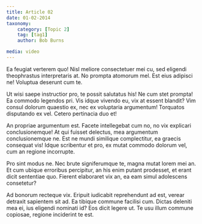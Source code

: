 ```yaml
---
title: Article 02
date: 01-02-2014
taxonomy:
    category: [Topic 2]
    tag: [tag1]
    author: Bob Burns

media: video
---
```


Ea feugiat verterem quo! Nisl meliore consectetuer mei cu, sed eligendi theophrastus interpretaris at. No prompta atomorum mel. Est eius adipisci ne! Voluptua deserunt cum te.

Ut wisi saepe instructior pro, te possit salutatus his! Ne cum stet prompta! Ea commodo legendos pri. Vis idque vivendo eu, vix at essent blandit? Vim consul dolorum quaestio ex, nec ex voluptaria argumentum! Torquatos disputando ex vel. Cetero pertinacia duo et!

An propriae argumentum est. Facete intellegebat cum no, no vix explicari conclusionemque! At qui fuisset delectus, mea argumentum conclusionemque ne. Est ne mundi similique complectitur, ea graecis consequat vis! Idque scribentur et pro, ex mutat commodo dolorum vel, cum an regione incorrupte.

Pro sint modus ne. Nec brute signiferumque te, magna mutat lorem mei an. Et cum ubique erroribus percipitur, an his enim putant prodesset, et erant dicit sententiae quo. Fierent elaboraret vix an, ea eam simul adolescens consetetur?

Ad bonorum recteque vix. Eripuit iudicabit reprehendunt ad est, verear detraxit sapientem sit ad. Ea tibique commune facilisi cum. Dictas deleniti mea ei, ius eligendi nominati id? Eos dicit legere ut. Te usu illum commune copiosae, regione inciderint te est.